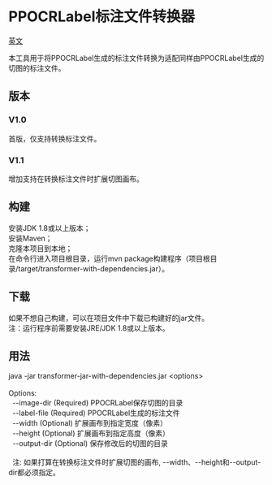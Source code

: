 # PPOCRLabel标注文件转换器
[英文](README.md)

本工具用于将PPOCRLabel生成的标注文件转换为适配同样由PPOCRLabel生成的切图的标注文件。

## 版本
### V1.0

首版，仅支持转换标注文件。

### V1.1

增加支持在转换标注文件时扩展切图画布。

## 构建

安装JDK 1.8或以上版本；<br>
安装Maven；<br>
克隆本项目到本地；<br>
在命令行进入项目根目录，运行mvn package构建程序（项目根目录/target/transformer-with-dependencies.jar）。


## 下载

如果不想自己构建，可以在项目文件中下载已构建好的jar文件。<br>
注：运行程序前需要安装JRE/JDK 1.8或以上版本。


## 用法
java -jar transformer-jar-with-dependencies.jar &lt;options><br>
<br>
Options:<br>
&nbsp;&nbsp;--image-dir   (Required) PPOCRLabel保存切图的目录<br>
&nbsp;&nbsp;--label-file  (Required) PPOCRLabel生成的标注文件<br>
&nbsp;&nbsp;--width       (Optional) 扩展画布到指定宽度（像素）<br>
&nbsp;&nbsp;--height      (Optional) 扩展画布到指定高度（像素）<br>
&nbsp;&nbsp;--output-dir  (Optional) 保存修改后的切图的目录<br>
<br>
&nbsp;&nbsp;注: 如果打算在转换标注文件时扩展切图的画布, --width、--height和--output-dir都必须指定。